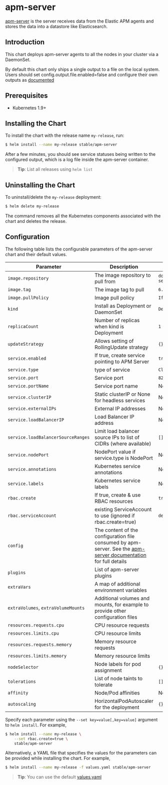 # apm-server

[apm-server](https://www.elastic.co/guide/en/apm/server/current/index.html)  is the server receives data from the Elastic APM agents and stores the data into a datastore like Elasticsearch.

## Introduction

This chart deploys apm-server agents to all the nodes in your cluster via a DaemonSet.

By default this chart only ships a single output to a file on the local system.  Users should set config.output.file.enabled=false and configure their own outputs as [documented](https://www.elastic.co/guide/en/apm/get-started/current/install-and-run.html)

## Prerequisites

- Kubernetes 1.9+

## Installing the Chart

To install the chart with the release name `my-release`, run:

```bash
$ helm install --name my-release stable/apm-server
```

After a few minutes, you should see service statuses being written to the configured output, which is a log file inside the apm-server container.

> **Tip**: List all releases using `helm list`

## Uninstalling the Chart

To uninstall/delete the `my-release` deployment:

```bash
$ helm delete my-release
```

The command removes all the Kubernetes components associated with the chart and deletes the release.

## Configuration

The following table lists the configurable parameters of the apm-server chart and their default values.

|             Parameter               |            Description             |                    Default                |
|-------------------------------------|------------------------------------|-------------------------------------------|
| `image.repository`                  | The image repository to pull from  | `docker.elastic.co/apm/apm-server`        |
| `image.tag`                         | The image tag to pull              | `6.2.4`                                   |
| `image.pullPolicy`                  | Image pull policy                  | `IfNotPresent`                            |
| `kind`                              | Install as Deployment or DaemonSet | `Deployment`                              |
| `replicaCount`                      | Number of replicas when kind is Deployment | `1`                               |
| `updateStrategy`                    | Allows setting of RollingUpdate strategy | `{}`                                |
| `service.enabled`                   | If true, create service pointing to APM Server | `true`                        |
| `service.type`                      | type of service                          | `ClusterIP`                         |
| `service.port`                      | Service port                             | `8200`                              |
| `service.portName`                  | Service port name                        | None                                |
| `service.clusterIP`                 | Static clusterIP or None for headless services | None                          |
| `service.externalIPs`               | External IP addresses                    | None                                |
| `service.loadBalancerIP`            | Load Balancer IP address                 | None                                |
| `service.loadBalancerSourceRanges`  | Limit load balancer source IPs to list of CIDRs (where available)  | `[]`      |
| `service.nodePort`                  | NodePort value if service.type is NodePort | None                              |
| `service.annotations`               | Kubernetes service annotations           | None                                |
| `service.labels`                    | Kubernetes service labels                | None                                |
| `rbac.create`                       | If true, create & use RBAC resources | `true`                                  |
| `rbac.serviceAccount`               | existing ServiceAccount to use (ignored if rbac.create=true) | `default`       |
| `config`                            | The content of the configuration file consumed by apm-server. See the [apm-server documentation](https://www.elastic.co/guide/en/beats/apm-server/current/apm-server-reference-yml.html) for full details | |
| `plugins`                           | List of apm-server plugins         |                                           |
| `extraVars`                         | A map of additional environment variables |                                    |
| `extraVolumes`, `extraVolumeMounts` | Additional volumes and mounts, for example to provide other configuration files | |
| `resources.requests.cpu`            | CPU resource requests              |                                           |
| `resources.limits.cpu`              | CPU resource limits                |                                           |
| `resources.requests.memory`         | Memory resource requests           |                                           |
| `resources.limits.memory`           | Memory resource limits             |                                           |
| `nodeSelector`                      | Node labels for pod assignment     | `{}`                                      |
| `tolerations`                       | List of node taints to tolerate    | `[]`                                      |
| `affinity`                          | Node/Pod affinities                | None                                      |
| `autoscaling` | HorizontalPodAutoscaler for the deployment | `{}` |

Specify each parameter using the `--set key=value[,key=value]` argument to `helm install`. For example,

```bash
$ helm install --name my-release \
    --set rbac.create=true \
    stable/apm-server
```

Alternatively, a YAML file that specifies the values for the parameters can be provided while installing the chart. For example,

```bash
$ helm install --name my-release -f values.yaml stable/apm-server
```

> **Tip**: You can use the default [values.yaml](values.yaml)
